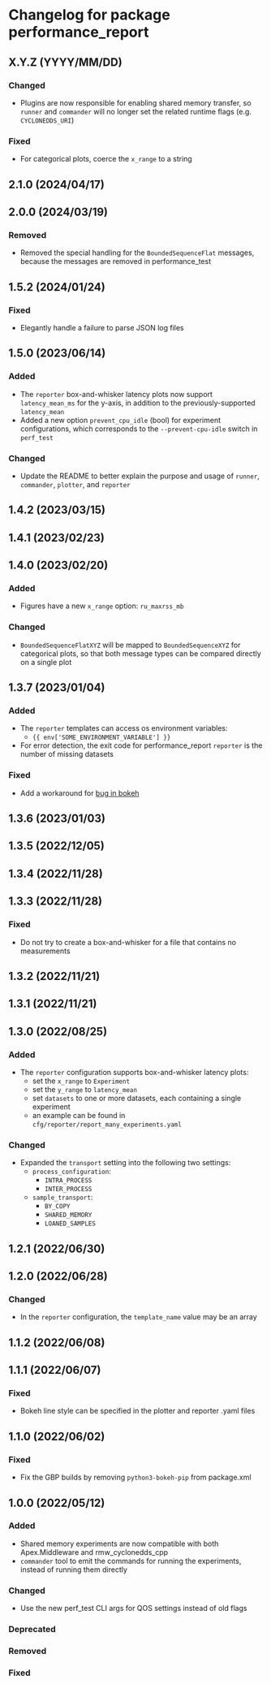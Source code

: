 # Changelog for package performance_report

## X.Y.Z (YYYY/MM/DD)

### Changed
- Plugins are now responsible for enabling shared memory transfer, so `runner` and
  `commander` will no longer set the related runtime flags (e.g. `CYCLONEDDS_URI`)
### Fixed
- For categorical plots, coerce the `x_range` to a string

## 2.1.0 (2024/04/17)

## 2.0.0 (2024/03/19)

### Removed
- Removed the special handling for the `BoundedSequenceFlat` messages, because
  the messages are removed in performance_test

## 1.5.2 (2024/01/24)

### Fixed
- Elegantly handle a failure to parse JSON log files

## 1.5.0 (2023/06/14)

### Added
- The `reporter` box-and-whisker latency plots now support `latency_mean_ms`
  for the y-axis, in addition to the previously-supported `latency_mean`
- Added a new option `prevent_cpu_idle` (bool) for experiment configurations,
  which corresponds to the `--prevent-cpu-idle` switch in `perf_test`
### Changed
- Update the README to better explain the purpose and usage of
  `runner`, `commander`, `plotter`, and `reporter`

## 1.4.2 (2023/03/15)

## 1.4.1 (2023/02/23)

## 1.4.0 (2023/02/20)

### Added
- Figures have a new `x_range` option: `ru_maxrss_mb`
### Changed
- `BoundedSequenceFlatXYZ` will be mapped to `BoundedSequenceXYZ` for categorical plots,
  so that both message types can be compared directly on a single plot

## 1.3.7 (2023/01/04)

### Added
- The `reporter` templates can access os environment variables:
   - `{{ env['SOME_ENVIRONMENT_VARIABLE'] }}`
-  For error detection, the exit code for performance_report `reporter` is the number of missing datasets

### Fixed
- Add a workaround for [bug in bokeh](https://github.com/bokeh/bokeh/issues/12414)

## 1.3.6 (2023/01/03)

## 1.3.5 (2022/12/05)

## 1.3.4 (2022/11/28)

## 1.3.3 (2022/11/28)

### Fixed
- Do not try to create a box-and-whisker for a file that contains no measurements

## 1.3.2 (2022/11/21)

## 1.3.1 (2022/11/21)

## 1.3.0 (2022/08/25)

### Added
- The `reporter` configuration supports box-and-whisker latency plots:
   - set the `x_range` to `Experiment`
   - set the `y_range` to `latency_mean`
   - set `datasets` to one or more datasets, each containing a single experiment
   - an example can be found in `cfg/reporter/report_many_experiments.yaml`
### Changed
- Expanded the `transport` setting into the following two settings:
   - `process_configuration`:
      - `INTRA_PROCESS`
      - `INTER_PROCESS`
   - `sample_transport`:
      - `BY_COPY`
      - `SHARED_MEMORY`
      - `LOANED_SAMPLES`

## 1.2.1 (2022/06/30)

## 1.2.0 (2022/06/28)

### Changed
- In the `reporter` configuration, the `template_name` value may be an array

## 1.1.2 (2022/06/08)

## 1.1.1 (2022/06/07)

### Fixed
- Bokeh line style can be specified in the plotter and reporter .yaml files

## 1.1.0 (2022/06/02)

### Fixed
- Fix the GBP builds by removing `python3-bokeh-pip` from package.xml

## 1.0.0 (2022/05/12)

### Added
- Shared memory experiments are now compatible with both Apex.Middleware and rmw_cyclonedds_cpp
- `commander` tool to emit the commands for running the experiments, instead of running them directly
### Changed
- Use the new perf_test CLI args for QOS settings instead of old flags
### Deprecated
### Removed
### Fixed
